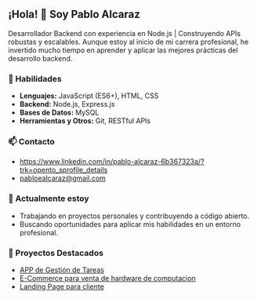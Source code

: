 ## ¡Hola! 👋 Soy Pablo Alcaraz
Desarrollador Backend con experiencia en Node.js | Construyendo APIs robustas y escalables. Aunque estoy al inicio de mi carrera profesional, he invertido mucho tiempo en aprender y aplicar las mejores prácticas del desarrollo backend.

### 🌟 Habilidades
- **Lenguajes:** JavaScript (ES6+), HTML, CSS
- **Backend:** Node.js, Express.js
- **Bases de Datos:** MySQL
- **Herramientas y Otros:** Git, RESTful APIs


### 📫 Contacto
- https://www.linkedin.com/in/pablo-alcaraz-6b367323a/?trk=opento_sprofile_details
- pabloealcaraz@gmail.com

### 🌱 Actualmente estoy
- Trabajando en proyectos personales y contribuyendo a código abierto.
- Buscando oportunidades para aplicar mis habilidades en un entorno profesional.

### 📂 Proyectos Destacados
- [APP de Gestión de Tareas](https://github.com/pablete18/AppTareasExpress)
- [E-Commerce para venta de hardware de computacion](https://github.com/LucasIbanez13/Grupo10-FullGaming)
- [Landing Page para cliente]((https://github.com/pablete18/ldpgSa001))
